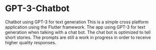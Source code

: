 # GPT-3-Chatbot
Chatbot using GPT-3 for text generation
This is a simple cross platform application using the Flutter framework. The app using GPT-3 for text generation when talking with a chat bot. The chat bot is optimized to tell short stories. The prompts are still a work in progress in order to receive higher quality responses. 
